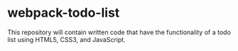 # webpack-todo-list
This repository will contain written code that have the functionality of a todo list using HTML5, CSS3, and JavaScript.
